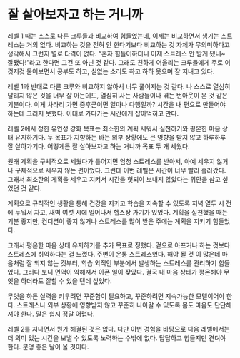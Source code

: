 # 잘 살아보자고 하는 거니까
레벨 1 때는 스스로 다른 크루들과 비교하여 힘들었는데, 이제는 비교하면서 생기는 스트레스는 거의 없다. 비교하는 것을 전혀 안 한다기보다 비교하는 것 자체가 무의미하다고 생각해서 그런지 별로 타격이 없다. “혼자 힘들어하더니 이제 스트레스 안 받게 됐네~ 잘됐다!”라고 한다면 그건 또 아닌 것 같다. 그래도 친하게 어울리는 크루들에게 주로 이것저것 물어보면서 공부도 하고, 실없는 소리도 하고 하하 웃으며 잘 지내고 있다.

레벨 1과 반대로 다른 크루와 비교하지 않아서 너무 풀어지는 것 같다. 나 스스로 열심히 달리지 않은 것을 너무 잘 아는데도, 열심히 사는 사람들이나 겪는 번아웃이 온 것 같은 기분이다. 이게 차라리 가면 증후군이면 얼마나 다행일까? 시간을 내 편으로 만들어야 하는데 그러지 못했다. 이대로 가다가는 시간에게 잡아먹히고 만다.

레벨 2에서 정한 유연성 강화 목표는 최소한의 계획 세워서 실천하기와 평온한 마음 상태 유지하기다. 두 목표가 지향하는 바는 외부 상황에도 큰 영향을 받지 않고 하루하루 잘 살아가기다. 어떻게든 잘 살아보자고 하는 거니까 목표 두 개 세웠다.

원래 계획을 구체적으로 세웠다가 틀어지면 엄청 스트레스를 받아서, 아예 세우지 않거나 구체적으로 세우지 않는 편이었다. 그런데 이번 레벨은 시간이 너무 빨리 흘러갔다. 그래서 최소한의 계획을 세우고 지켜서 시간을 헛되이 보내지 않았다는 위안을 삼고 싶었던 것 같다.

계획으로 규칙적인 생활을 통해 건강을 지키고 학습을 지속할 수 있도록 저녁 열두 시 전에 누워서 자고, 새벽 여섯 시에 일어나서 헬스장 가기가 있었다. 계획을 실천했을 때는 기분 좋지만, 컨디션이 좋지 않거나 스트레스를 많이 받은 주에는 계획을 지키기 힘들었다.

그래서 평온한 마음 상태 유지하기를 추가 목표로 정했다. 겉으로 아프거나 하는 것보다 스트레스에 취약하다는 걸 느꼈다. 주변이 온통 스트레스였다. 해야 될 것 이 많은데 마음처럼 잘 되지 않는 것부터, 학습 외적인 부분에서 발생하는 스트레스를 관리하기 힘들었다. 그러다 보니 면역이 약해져서 아픈 일이 잦았다. 결국 내 마음 상태가 평온해야 무엇을 하더라도 잘할 수 있을 텐데 싶었다.

무엇을 하든 실력을 키우려면 꾸준함이 필요하고, 꾸준하려면 지속가능한 모델이어야 한다. 스트레스나 외부 상황에 영향받지 않고 꾸준히 나아갈 수 있도록 몸도 마음도 단단해져야 한다. 말은 쉽지 정말 어렵다.

레벨 2를 지나면서 뭔가 해결된 것은 없다. 다만 이번 경험을 바탕으로 다음 레벨에서는 더 의미 있는 시간을 보낼 수 있도록 노력하는 수밖에 없다. 답답하고 힘들지만 견뎌야 한다. 분명 좋은 날이 올 것이다.
